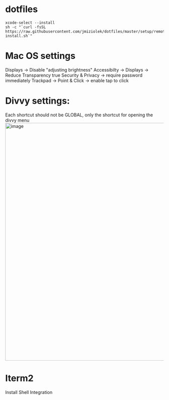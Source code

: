 dotfiles
========

```
xcode-select --install
sh -c "`curl -fsSL https://raw.githubusercontent.com/jmiziolek/dotfiles/master/setup/remote-install.sh`"
```

# Mac OS settings
Displays -> Disable "adjusting brightness"
Accessibilty -> Displays -> Reduce Transparency true
Security & Privacy -> require password immediately
Trackpad -> Point & Click -> enable tap to click


# Divvy settings:
Each shortcut should not be GLOBAL, only the shortcut for opening the divvy menu
<img width="755" alt="image" src="https://github.com/user-attachments/assets/e0fdbd2e-8e8c-47ce-879e-4329455cf7dd" />


# Iterm2
Install Shell Integration
